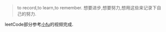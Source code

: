> to record,to learn,to remember.
想要进步,想要努力,想用这些来记录下自己的努力.

leetCode部分参考[小fu](https://space.bilibili.com/234795290#/)的视频完成.

